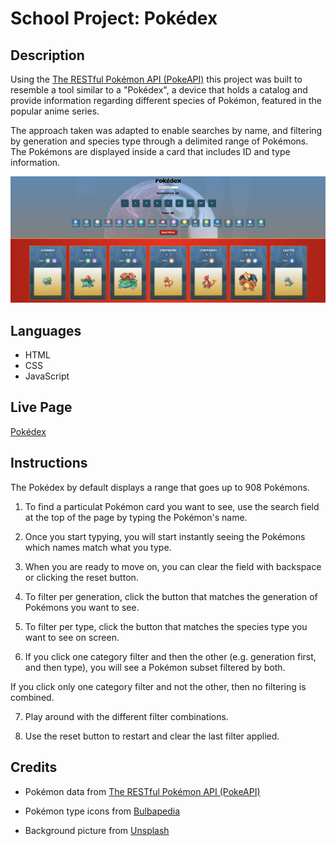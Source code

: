 # School Project: Pokédex

## Description
Using the [The RESTful Pokémon API (PokeAPI)](https://pokeapi.co/) this project was built to resemble a tool similar to a "Pokédex", a device that holds a catalog and provide information regarding different species of Pokémon, featured in the popular anime series.

The approach taken was adapted to enable searches by name, and filtering by generation and species type through a delimited range of Pokémons. The Pokémons are displayed inside a card that includes ID and type information.

![alt text](images/screenshot_pokedex.png)

## Languages
- HTML
- CSS
- JavaScript

## Live Page

[Pokédex](https://public.bc.fi/s2300106/pokedex/)

## Instructions

The Pokédex by default displays a range that goes up to 908 Pokémons. 

1. To find a particulat Pokémon card you want to see, use the search field at the top of the page by typing the Pokémon's name. 

2. Once you start typying, you will start instantly seeing the Pokémons which names match what you type.

3. When you are ready to move on, you can clear the field with backspace or clicking the reset button.

4. To filter per generation, click the button that matches the generation of Pokémons you want to see.

5. To filter per type, click the button that matches the species type you want to see on screen.

6. If you click one category filter and then the other (e.g. generation first, and then type), you will see a Pokémon subset filtered by both.

If you click only one category filter and not the other, then no filtering is combined.

7. Play around with the different filter combinations.

8. Use the reset button to restart and clear the last filter applied.

## Credits

- Pokémon data from [The RESTful Pokémon API (PokeAPI)](https://pokeapi.co/)

- Pokémon type icons from [Bulbapedia](https://bulbapedia.bulbagarden.net/wiki/Type)

- Background picture from [Unsplash](https://unsplash.com/)






